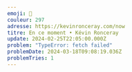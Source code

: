 ```yaml
---
emoji: 👀
couleur: 297
adresse: https://kevinronceray.com/now
titre: En ce moment • Kévin Ronceray
update: 2024-02-25T22:05:00.000Z
problem: "TypeError: fetch failed"
problemDate: 2024-03-18T09:08:19.036Z
problemTries: 1
---
```

